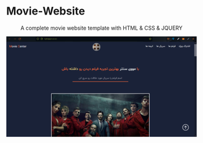# Movie-Website
<p align="center">
A complete movie website template with HTML & CSS & JQUERY
</p>
<img src="images/preview-1.png">
